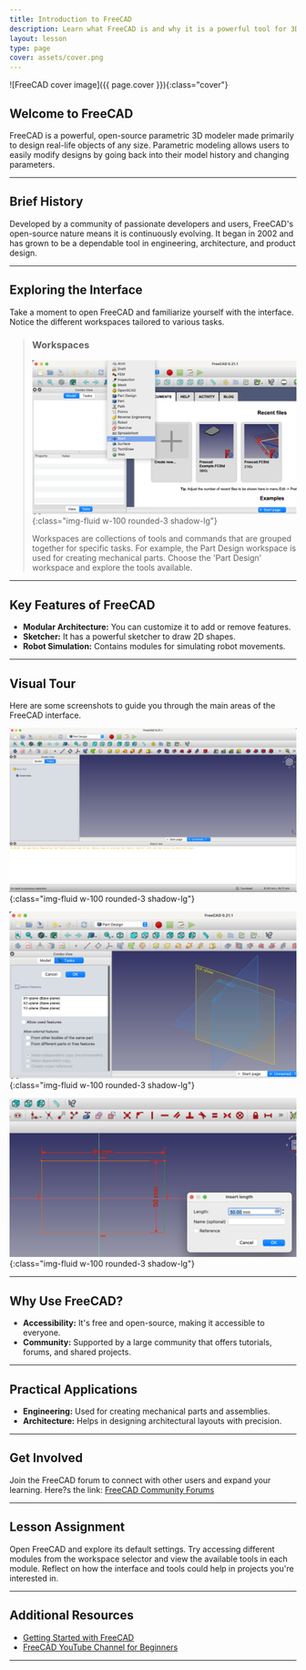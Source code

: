 ```yaml
---
title: Introduction to FreeCAD
description: Learn what FreeCAD is and why it is a powerful tool for 3D modeling and design.
layout: lesson
type: page
cover: assets/cover.png
---
```


![FreeCAD cover image]({{ page.cover }}){:class="cover"}

## Welcome to FreeCAD

FreeCAD is a powerful, open-source parametric 3D modeler made primarily to design real-life objects of any size. Parametric modeling allows users to easily modify designs by going back into their model history and changing parameters.

---

## Brief History

Developed by a community of passionate developers and users, FreeCAD's open-source nature means it is continuously evolving. It began in 2002 and has grown to be a dependable tool in engineering, architecture, and product design.

---

## Exploring the Interface

Take a moment to open FreeCAD and familiarize yourself with the interface. Notice the different workspaces tailored to various tasks.

> ### Workspaces
>
> ![FreeCAD Workspaces](assets/workspaces.png){:class="img-fluid w-100 rounded-3 shadow-lg"}
>
> Workspaces are collections of tools and commands that are grouped together for specific tasks. For example, the Part Design workspace is used for creating mechanical parts.
> Choose the 'Part Design' workspace and explore the tools available.

---

## Key Features of FreeCAD

- **Modular Architecture:** You can customize it to add or remove features.
- **Sketcher:** It has a powerful sketcher to draw 2D shapes.
- **Robot Simulation:** Contains modules for simulating robot movements.

---

## Visual Tour

Here are some screenshots to guide you through the main areas of the FreeCAD interface.

![FreeCAD Interface Overview](assets/gui01.png){:class="img-fluid w-100 rounded-3 shadow-lg"}

![FreeCAD Interface Overview](assets/gui03.png){:class="img-fluid w-100 rounded-3 shadow-lg"}

![FreeCAD Interface Overview](assets/gui04.png){:class="img-fluid w-100 rounded-3 shadow-lg"}

---

## Why Use FreeCAD?

- **Accessibility:** It's free and open-source, making it accessible to everyone.
- **Community:** Supported by a large community that offers tutorials, forums, and shared projects.

---

## Practical Applications

- **Engineering:** Used for creating mechanical parts and assemblies.
- **Architecture:** Helps in designing architectural layouts with precision.

---

## Get Involved

Join the FreeCAD forum to connect with other users and expand your learning. Here?s the link: [FreeCAD Community Forums](https://forum.freecadweb.org/)

---

## Lesson Assignment

Open FreeCAD and explore its default settings. Try accessing different modules from the workspace selector and view the available tools in each module. Reflect on how the interface and tools could help in projects you're interested in.

---

## Additional Resources

- [Getting Started with FreeCAD](https://www.freecadweb.org/wiki/Basic_Part_Design_Tutorial)
- [FreeCAD YouTube Channel for Beginners](https://www.youtube.com/user/FreeCADHowTos)

---
